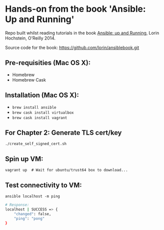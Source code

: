 Hands-on from the book 'Ansible: Up and Running'
================================================

Repo built whilst reading tutorials in the book [Ansible: up and Running](http://shop.oreilly.com/product/0636920035626.do), Lorin Hochstein, O'Reilly 2014.

Source code for the book: https://github.com/lorin/ansiblebook.git

## Pre-requisities (Mac OS X):

* Homebrew
* Homebrew Cask

## Installation (Mac OS X):

* `brew install ansible`
* `brew cask install virtualbox`
* `brew cask install vagrant`

## For Chapter 2: Generate TLS cert/key

`./create_self_signed_cert.sh`

## Spin up VM:

`vagrant up  # Wait for ubuntu/trust64 box to download...`

## Test connectivity to VM:

`ansible localhost -m ping`

```sh
# Response:
localhost | SUCCESS => {
    "changed": false,
    "ping": "pong"
}
```
